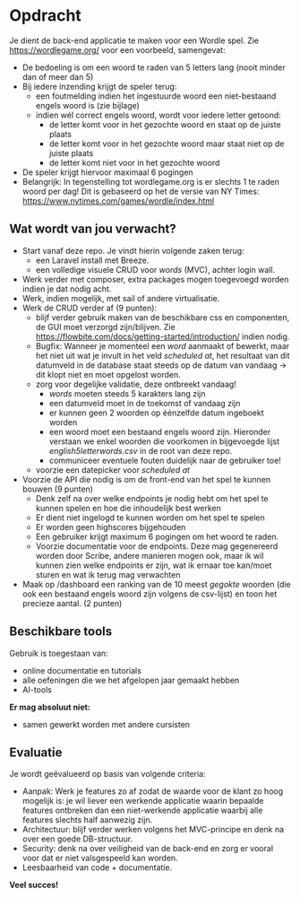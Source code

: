 # Opdracht

Je dient de back-end applicatie te maken voor een Wordle spel. Zie https://wordlegame.org/ voor een voorbeeld, samengevat:

- De bedoeling is om een woord te raden van 5 letters lang (nooit minder dan of meer dan 5)
- Bij iedere inzending krijgt de speler terug:
  - een foutmelding indien het ingestuurde woord een niet-bestaand engels woord is (zie bijlage)
  - indien wél correct engels woord, wordt voor iedere letter getoond:
    - de letter komt voor in het gezochte woord en staat op de juiste plaats
    - de letter komt voor in het gezochte woord maar staat niet op de juiste plaats
    - de letter komt niet voor in het gezochte woord
- De speler krijgt hiervoor maximaal 6 pogingen
- Belangrijk: In tegenstelling tot wordlegame.org is er slechts 1 te raden woord per dag! Dit is gebaseerd op het de versie van NY Times: https://www.nytimes.com/games/wordle/index.html


## Wat wordt van jou verwacht?

- Start vanaf deze repo. Je vindt hierin volgende zaken terug:
  - een Laravel install met Breeze.
  - een volledige visuele CRUD voor _words_ (MVC), achter login wall.
- Werk verder met composer, extra packages mogen toegevoegd worden indien je dat nodig acht.
- Werk, indien mogelijk, met sail of andere virtualisatie.
- Werk de CRUD verder af (9 punten):
  - blijf verder gebruik maken van de beschikbare css en componenten, de GUI moet verzorgd zijn/blijven. Zie https://flowbite.com/docs/getting-started/introduction/ indien nodig.
  - Bugfix: Wanneer je momenteel een _word_ aanmaakt of bewerkt, maar het niet uit wat je invult in het veld _scheduled at_, het resultaat van dit datumveld in de database staat steeds op de datum van vandaag -> dit klopt niet en moet opgelost worden.
  - zorg voor degelijke validatie, deze ontbreekt vandaag!
    - _words_ moeten steeds 5 karakters lang zijn
    - een datumveld moet in de toekomst of vandaag zijn
    - er kunnen geen 2 woorden op éénzelfde datum ingeboekt worden
    - een woord moet een bestaand engels woord zijn. Hieronder verstaan we enkel woorden die voorkomen in bijgevoegde lijst _english5letterwords.csv_ in de root van deze repo.
    - communiceer eventuele fouten duidelijk naar de gebruiker toe!
  - voorzie een datepicker voor _scheduled at_
- Voorzie de API die nodig is om de front-end van het spel te kunnen bouwen (9 punten)
  - Denk zelf na over welke endpoints je nodig hebt om het spel te kunnen spelen en hoe die inhoudelijk best werken
  - Er dient niet ingelogd te kunnen worden om het spel te spelen
  - Er worden geen highscores bijgehouden
  - Een gebruiker krijgt maximum 6 pogingen om het woord te raden. 
  - Voorzie documentatie voor de endpoints. Deze mag gegenereerd worden door Scribe, andere manieren mogen ook, maar ik wil kunnen zien welke endpoints er zijn, wat ik ernaar toe kan/moet sturen en wat ik terug mag verwachten
- Maak op /dashboard een ranking van de 10 meest _gegokte_ woorden (die ook een bestaand engels woord zijn volgens de csv-lijst) en toon het precieze aantal. (2 punten)

## Beschikbare tools
Gebruik is toegestaan van:
- online documentatie en tutorials
- alle oefeningen die we het afgelopen jaar gemaakt hebben
- AI-tools 

**Er mag absoluut niet:**
- samen gewerkt worden met andere cursisten


## Evaluatie
Je wordt geëvalueerd op basis van volgende criteria:

- Aanpak: Werk je features zo af zodat de waarde voor de klant zo hoog mogelijk is: je wil liever een werkende applicatie waarin bepaalde features ontbreken dan een niet-werkende applicatie waarbij alle features slechts half aanwezig zijn.
- Architectuur: blijf verder werken volgens het MVC-principe en denk na over een goede DB-structuur.
- Security: denk na over veiligheid van de back-end en zorg er vooral voor dat er niet valsgespeeld kan worden.
- Leesbaarheid van code + documentatie.

**Veel succes!**